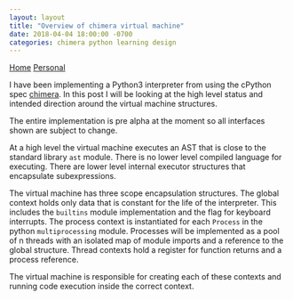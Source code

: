 ```yaml
---
layout: layout
title: "Overview of chimera virtual machine"
date: 2018-04-04 18:00:00 -0700
categories: chimera python learning design
---
```


[Home](/) [Personal](/about/)

I have been implementing a Python3 interpreter from using the cPython spec [chimera](https://github.com/grandquista/chimera). In this post I will be looking at the high level status and intended direction around the virtual machine structures.

The entire implementation is pre alpha at the moment so all interfaces shown are subject to change.

At a high level the virtual machine executes an AST that is close to the standard library `ast` module. There is no lower level compiled language for executing. There are lower level internal executor structures that encapsulate subexpressions.

The virtual machine has three scope encapsulation structures. The global context holds only data that is constant for the life of the interpreter. This includes the `builtins` module implementation and the flag for keyboard interrupts. The process context is instantiated for each `Process` in the python `multiprocessing` module. Processes will be implemented as a pool of n threads with an isolated map of module imports and a reference to the global structure. Thread contexts hold a register for function returns and a process reference.

The virtual machine is responsible for creating each of these contexts and running code execution inside the correct context.
